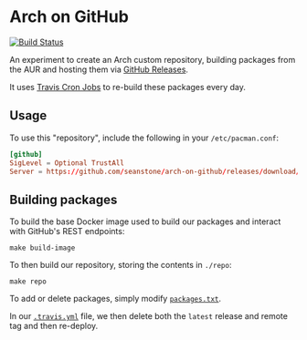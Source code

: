 # Arch on GitHub

[![Build Status](https://travis-ci.com/seanstone/arch-on-github.svg?branch=master)](https://travis-ci.com/seanstone/arch-on-github)

An experiment to create an Arch custom repository, building packages from the
AUR and hosting them via [GitHub Releases](https://help.github.com/articles/about-releases/).

It uses [Travis Cron Jobs](https://docs.travis-ci.com/user/cron-jobs/) to
re-build these packages every day.

## Usage

To use this "repository", include the following in your `/etc/pacman.conf`:

```conf
[github]
SigLevel = Optional TrustAll
Server = https://github.com/seanstone/arch-on-github/releases/download/latest
```

## Building packages

To build the base Docker image used to build our packages and interact with
GitHub's REST endpoints:

```
make build-image
```

To then build our repository, storing the contents in `./repo`:

```
make repo
```

To add or delete packages, simply modify [`packages.txt`](./packages.txt).

In our [`.travis.yml`](./.travis.yml) file, we then delete both the `latest`
release and remote tag and then re-deploy.
